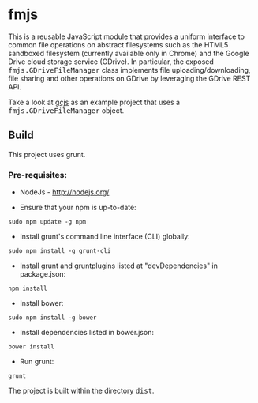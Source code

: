 # fmjs

This is a reusable JavaScript module that provides a uniform interface to common file operations
on abstract filesystems such as the HTML5 sandboxed filesystem (currently available only in Chrome)
and the Google Drive cloud storage service (GDrive). In particular, the exposed <tt>fmjs.GDriveFileManager</tt> 
class implements file uploading/downloading, file sharing and other operations on GDrive by leveraging
the GDrive REST API.

Take a look at [gcjs](https://github.com/FNNDSC/gcjs) as an example project that uses a
<tt>fmjs.GDriveFileManager</tt> object.

## Build
This project uses grunt.

### Pre-requisites:
* NodeJs - http://nodejs.org/

* Ensure that your npm is up-to-date:

````
sudo npm update -g npm
````

* Install grunt's command line interface (CLI) globally:

````
sudo npm install -g grunt-cli
````

* Install grunt and gruntplugins listed at "devDependencies" in package.json:

````
npm install
````

* Install bower:

````
sudo npm install -g bower
````

* Install dependencies listed in bower.json:

````
bower install
````

* Run grunt:

````
grunt
````

The project is built within the directory <tt>dist</tt>.
